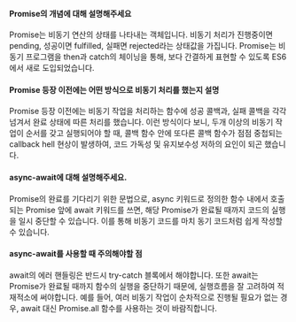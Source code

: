 
#### Promise의 개념에 대해 설명해주세요
Promise는 비동기 연산의 상태를 나타내는 객체입니다.
비동기 처리가 진행중이면 pending, 성공이면 fulfilled, 실패면 rejected라는 상태값을 가집니다.
Promise는 비동기 프로그램을 then과 catch의 체이닝을 통해, 보다 간결하게 표현할 수 있도록 ES6에서 새로 도입되었습니다.

#### Promise 등장 이전에는 어떤 방식으로 비동기 처리를 했는지 설명
Promise 등장 이전에는 비동기 작업을 처리하는 함수에 성공 콜백과, 실패 콜백을 각각 넘겨서 완료 상태에 따른 처리를 했습니다.
이런 방식이다 보니, 두개 이상의 비동기 작업이 순서를 갖고 실행되어야 할 때, 콜백 함수 안에 또다른 콜백 함수가 점점 중첩되는 callback hell 현상이 발생하여, 코드 가독성 및 유지보수성 저하의 요인이 되곤 했습니다.

#### async-await에 대해 설명해주세요.
Promise의 완료를 기다리기 위한 문법으로, async 키워드로 정의한 함수 내에서 호출되는 Promise  앞에 await 키워드를 쓰면, 해당 Promise가 완료될 때까지 코드의 실행을 일시 중단할 수 있습니다.
이를 통해 비동기 코드를 마치 동기 코드처럼 쉽게 작성할 수 있습니다.

#### async-await를 사용할 때 주의해야할 점
await의 에러 핸들링은 반드시 try-catch 블록에서 해야합니다. 또한 await는 Promise가 완료될 때까지 함수의 실행을 중단하기 때문에, 실행흐름을 잘 고려하여 적재적소에 써야합니다.
예를 들어, 여러 비동기 작업이 순차적으로 진행될 필요가 없는 경우, await 대신 Promise.all 함수를 사용하는 것이 바람직합니다.